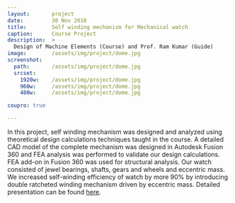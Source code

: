 ```yaml
---
layout:       project
date:         30 Nov 2018
title:        Self winding mechanism for Mechanical watch
caption:      Course Project
description:  >
  Design of Machine Elements (Course) and Prof. Ram Kumar (Guide)
image:        /assets/img/project/dome.jpg
screenshot:
  path:       /assets/img/project/dome.jpg
  srcset:
    1920w:    /assets/img/project/dome.jpg
    960w:     /assets/img/project/dome.jpg
    480w:     /assets/img/project/dome.jpg

coupro: true

---
```


In this project, self winding mechanism was designed and analyzed using theoretical design calculations techniques taught in the course. A detailed CAD model of the complete mechanism was designed in Autodesk Fusion 360 and FEA analysis was performed to validate our design calculations. FEA add-on in Fusion 360 was used for structural analysis. Our watch consisted of jewel bearings, shafts, gears and wheels and eccentric mass. We increased self-winding efficiency of watch by more 90% by introducing double ratcheted winding mechanism driven by eccentric mass. Detailed presentation can be found [here](/assets/dome_ppt.pdf).


